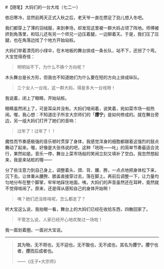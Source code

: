 #【随笔】大妈们的一台大戏（七二一）

依旧寒冷，显然前两天正式入秋之后，老天爷一直在攒足了劲儿想入冬吧。

我们都穿上了薄的羽绒服，来到拳场，却发现这里被一群大妈占领了阵地。师傅被挤到角落里，和钰儿还有另一个师兄一边压着腿，一边聊着天。于是，我们压了压腿，也在角落边找了个地方开始站桩。

大妈们举着漂亮的小绿伞，在木地板的舞台排成一条长队，站不下，还拐了个弯。大宝觉得奇怪：

> 明明站不下，为什么不换个方向呢？

木头舞台是长方形，但我也不知道她们为什么要在短的方向上排成纵队。

> 三个女人一台戏，这一群大妈，得是多大一台戏呀！

我说着，闭上了眼睛，开始站桩。

眼睛虽然闭上了，可是耳朵并没有。大妈们喧闹着，说笑着，宛如菜市场一般热闹。喔，我心想：不知道庄子所言大宗师们的「**撄宁**」是如何修成的。就在舞台旁边，另一组大妈们打开了她们的音响：

> 过年了！过年了！！

魔性而节奏感极强的音乐顿时贯穿了身体，我感觉浑身的细胞都跟着这强烈的鼓点舞动了起来。喔，好像是大张伟说的吧，这种「咣咣——叱」的简单节奏最适合流行，果然如是。音乐一停，舞台上菜市场般的笑闹立刻又填补了空白。我忽然想起来，我是来站桩的喔——

分了些注意力到自己身上，调整着头、颈、背、腰、胯，一点点地把身体松下来，沉下去。让体重从腰胯、膝盖直接穿过去，落在脚上。再前后调整一下，让力量均匀地分布在整个脚掌，牢牢地踩住地面。咦，大妈们的声音虽然还在耳畔，竟然就不觉得喧闹了。原来，还是得从感知自己的身体开始啊！



> 咦？她们还没练啥呢，怎么都走了？

听大宝这么说，我抬眼一看，舞台上的大妈们已经在收拾东西，四散回家了。

> 不管怎么说，人家已经开心地欢聚过一场啦！

我一面划着圈，一面对大宝说。

----

> **其为物，无不将也，无不迎也，无不毁也，无不成也，其名为撄宁。撄宁也者，撄而后成者也。**
>
> ——《庄子•大宗师》